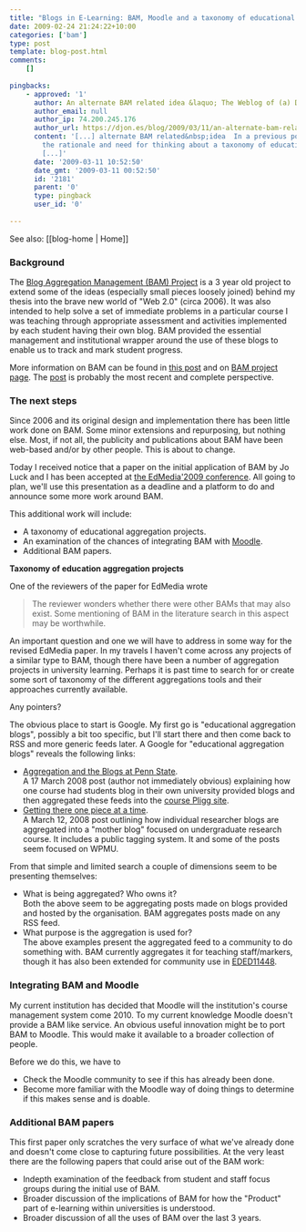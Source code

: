 ```yaml
---
title: "Blogs in E-Learning: BAM, Moodle and a taxonomy of educational aggregation projects?"
date: 2009-02-24 21:24:22+10:00
categories: ['bam']
type: post
template: blog-post.html
comments:
    []
    
pingbacks:
    - approved: '1'
      author: An alternate BAM related idea &laquo; The Weblog of (a) David Jones
      author_email: null
      author_ip: 74.200.245.176
      author_url: https://djon.es/blog/2009/03/11/an-alternate-bam-related-idea/
      content: '[...] alternate BAM related&nbsp;idea  In a previous post I talked about
        the rationale and need for thinking about a taxonomy of educational aggregation
        [...]'
      date: '2009-03-11 10:52:50'
      date_gmt: '2009-03-11 00:52:50'
      id: '2181'
      parent: '0'
      type: pingback
      user_id: '0'
    
---
```


See also: [[blog-home | Home]]

### Background

The [Blog Aggregation Management (BAM) Project](/blog2/research/bam-blog-aggregation-management/) is a 3 year old project to extend some of the ideas (especially small pieces loosely joined) behind my thesis into the brave new world of "Web 2.0" (circa 2006). It was also intended to help solve a set of immediate problems in a particular course I was teaching through appropriate assessment and activities implemented by each student having their own blog. BAM provided the essential management and institutional wrapper around the use of these blogs to enable us to track and mark student progress.

More information on BAM can be found in [this post](/blog2/2009/02/11/bam-making-e-learning-technology-more-protean/) and on [BAM project page](/blog2/research/bam-blog-aggregation-management/). The [post](/blog2/2009/02/11/bam-making-e-learning-technology-more-protean/) is probably the most recent and complete perspective.

### The next steps

Since 2006 and its original design and implementation there has been little work done on BAM. Some minor extensions and repurposing, but nothing else. Most, if not all, the publicity and publications about BAM have been web-based and/or by other people. This is about to change.

Today I received notice that a paper on the initial application of BAM by Jo Luck and I has been accepted at [the EdMedia'2009 conference](http://www.aace.org/edmedia/). All going to plan, we'll use this presentation as a deadline and a platform to do and announce some more work around BAM.

This additional work will include:

- A taxonomy of educational aggregation projects.
- An examination of the chances of integrating BAM with [Moodle](http://www.moodle.org/).
- Additional BAM papers.

**Taxonomy of education aggregation projects**

One of the reviewers of the paper for EdMedia wrote

> The reviewer wonders whether there were other BAMs that may also exist. Some mentioning of BAM in the literature search in this aspect may be worthwhile.

An important question and one we will have to address in some way for the revised EdMedia paper. In my travels I haven't come across any projects of a similar type to BAM, though there have been a number of aggregation projects in university learning. Perhaps it is past time to search for or create some sort of taxonomy of the different aggregations tools and their approaches currently available.

Any pointers?

The obvious place to start is Google. My first go is "educational aggregation blogs", possibly a bit too specific, but I'll start there and then come back to RSS and more generic feeds later. A Google for "educational aggregation blogs" reveals the following links:

- [Aggregation and the Blogs at Penn State](http://ets.tlt.psu.edu/blogs-at-psu/aggregation-and-the-blogs-at-penn-state/).  
    A 17 March 2008 post (author not immediately obvious) explaining how one course had students blog in their own university provided blogs and then aggregated these feeds into the [course Pligg site](http://engage.tlt.psu.edu/disruptive/).
- [Getting there one piece at a time](http://wmblogs.net/2008/03/12/getting-there-one-piece-at-a-time/).  
    A March 12, 2008 post outlining how individual researcher blogs are aggregated into a "mother blog" focused on undergraduate research course. It includes a public tagging system. It and some of the posts seem focused on WPMU.

From that simple and limited search a couple of dimensions seem to be presenting themselves:

- What is being aggregated? Who owns it?  
    Both the above seem to be aggregating posts made on blogs provided and hosted by the organisation. BAM aggregates posts made on any RSS feed.
- What purpose is the aggregation is used for?  
    The above examples present the aggregated feed to a community to do something with. BAM currently aggregates it for teaching staff/markers, though it has also been extended for community use in [EDED11448](http://webfuse.cqu.edu.au/Courses/EDED11448/).

### Integrating BAM and Moodle

My current institution has decided that Moodle will the institution's course management system come 2010. To my current knowledge Moodle doesn't provide a BAM like service. An obvious useful innovation might be to port BAM to Moodle. This would make it available to a broader collection of people.

Before we do this, we have to

- Check the Moodle community to see if this has already been done.
- Become more familiar with the Moodle way of doing things to determine if this makes sense and is doable.

### Additional BAM papers

This first paper only scratches the very surface of what we've already done and doesn't come close to capturing future possibilities. At the very least there are the following papers that could arise out of the BAM work:

- Indepth examination of the feedback from student and staff focus groups during the initial use of BAM.
- Broader discussion of the implications of BAM for how the "Product" part of e-learning within universities is understood.
- Broader discussion of all the uses of BAM over the last 3 years.